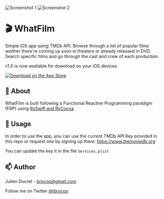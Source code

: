 

![Screenshot 1](http://i.imgur.com/gEEtZg0.png) 
![Screenshot 2](http://i.imgur.com/QeliFwz.png)

# 🎬 WhatFilm

Simple iOS app using TMDb API. 
Browse through a list of popular films weither there're coming up soon in theaters or already released in DVD. 
Search specific films and go through the cast and crew of each production.

v1.0 is now available for download on your iOS devices

[![Download on the App Store](http://linkmaker.itunes.apple.com/assets/shared/badges/en-gb/appstore-lrg.svg)](https://itunes.apple.com/us/app/whatmovie/id1186813660?ls=1&mt=8)

## 🔎 About

WhatFilm is built following a Functional Reactive Programming paradigm (FRP) using [RxSwift and RxCocoa](https://github.com/ReactiveX/RxSwift)

## 🔧 Usage

In order to use the app, you can use the current TMDb API Key provided in this repo or request one by signing up there:
https://www.themoviedb.org

You can update the key it in the file `Services.plist`

## 📫 Author

Julien Ducret - <brocoo@gmail.com>

Follow me on Twitter [@jbrocoo](https://twitter.com/jbrocoo)
